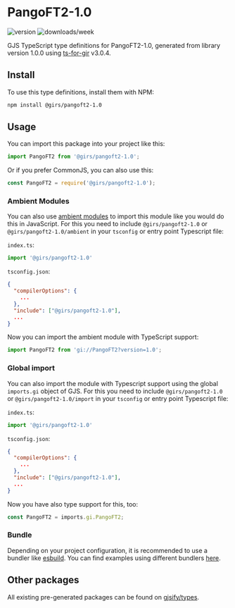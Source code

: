 
# PangoFT2-1.0

![version](https://img.shields.io/npm/v/@girs/pangoft2-1.0)
![downloads/week](https://img.shields.io/npm/dw/@girs/pangoft2-1.0)


GJS TypeScript type definitions for PangoFT2-1.0, generated from library version 1.0.0 using [ts-for-gir](https://github.com/gjsify/ts-for-gir) v3.0.4.


## Install

To use this type definitions, install them with NPM:
```bash
npm install @girs/pangoft2-1.0
```

## Usage

You can import this package into your project like this:
```ts
import PangoFT2 from '@girs/pangoft2-1.0';
```

Or if you prefer CommonJS, you can also use this:
```ts
const PangoFT2 = require('@girs/pangoft2-1.0');
```

### Ambient Modules

You can also use [ambient modules](https://github.com/gjsify/ts-for-gir/tree/main/packages/cli#ambient-modules) to import this module like you would do this in JavaScript.
For this you need to include `@girs/pangoft2-1.0` or `@girs/pangoft2-1.0/ambient` in your `tsconfig` or entry point Typescript file:

`index.ts`:
```ts
import '@girs/pangoft2-1.0'
```

`tsconfig.json`:
```json
{
  "compilerOptions": {
    ...
  },
  "include": ["@girs/pangoft2-1.0"],
  ...
}
```

Now you can import the ambient module with TypeScript support: 

```ts
import PangoFT2 from 'gi://PangoFT2?version=1.0';
```

### Global import

You can also import the module with Typescript support using the global `imports.gi` object of GJS.
For this you need to include `@girs/pangoft2-1.0` or `@girs/pangoft2-1.0/import` in your `tsconfig` or entry point Typescript file:

`index.ts`:
```ts
import '@girs/pangoft2-1.0'
```

`tsconfig.json`:
```json
{
  "compilerOptions": {
    ...
  },
  "include": ["@girs/pangoft2-1.0"],
  ...
}
```

Now you have also type support for this, too:

```ts
const PangoFT2 = imports.gi.PangoFT2;
```

### Bundle

Depending on your project configuration, it is recommended to use a bundler like [esbuild](https://esbuild.github.io/). You can find examples using different bundlers [here](https://github.com/gjsify/ts-for-gir/tree/main/examples).

## Other packages

All existing pre-generated packages can be found on [gjsify/types](https://github.com/gjsify/types).

